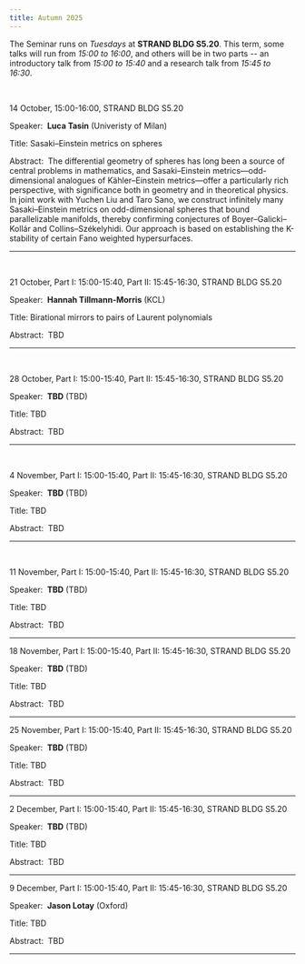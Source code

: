 ```yaml
---
title: Autumn 2025
---
```



The Seminar runs on *Tuesdays* at **STRAND BLDG S5.20**. This term, some talks will run from *15:00 to 16:00*, and others will be in two parts -- an introductory talk from *15:00 to 15:40* and a research talk from *15:45 to 16:30*.





<br />

14 October,  15:00-16:00, STRAND BLDG S5.20

Speaker:&nbsp; **Luca Tasin** (Univeristy of Milan)

Title:&nbsp;Sasaki–Einstein metrics on spheres

Abstract:&nbsp; The differential geometry of spheres has long been a source of central problems in mathematics, and Sasaki–Einstein metrics—odd-dimensional analogues of Kähler–Einstein metrics—offer a particularly rich perspective, with significance both in geometry and in theoretical physics. In joint work with Yuchen Liu and Taro Sano, we construct infinitely many Sasaki–Einstein metrics on odd-dimensional spheres that bound parallelizable manifolds, thereby confirming conjectures of Boyer–Galicki–Kollár and Collins–Székelyhidi. Our approach is based on establishing the K-stability of certain Fano weighted hypersurfaces.

---------------------------------------------------------
<br />

21 October,  Part I: 15:00-15:40, Part II: 15:45-16:30, STRAND BLDG S5.20

Speaker:&nbsp; **Hannah Tillmann-Morris** (KCL)

Title:&nbsp;Birational mirrors to pairs of Laurent polynomials

Abstract:&nbsp; TBD

---------------------------------------------------------
<br />

28 October,  Part I: 15:00-15:40, Part II: 15:45-16:30, STRAND BLDG S5.20

Speaker:&nbsp; **TBD** (TBD)

Title:&nbsp;TBD

Abstract:&nbsp; TBD

---------------------------------------------------------
<br />

4 November,  Part I: 15:00-15:40, Part II: 15:45-16:30, STRAND BLDG S5.20

Speaker:&nbsp; **TBD** (TBD)

Title:&nbsp;TBD

Abstract:&nbsp; TBD

---------------------------------------------------------
<br />

11 November,  Part I: 15:00-15:40, Part II: 15:45-16:30, STRAND BLDG S5.20

Speaker:&nbsp; **TBD** (TBD)

Title:&nbsp;TBD

Abstract:&nbsp; TBD

---------------------------------------------------------

18 November,  Part I: 15:00-15:40, Part II: 15:45-16:30, STRAND BLDG S5.20

Speaker:&nbsp; **TBD** (TBD)

Title:&nbsp;TBD

Abstract:&nbsp; TBD

---------------------------------------------------------

25 November,  Part I: 15:00-15:40, Part II: 15:45-16:30, STRAND BLDG S5.20

Speaker:&nbsp; **TBD** (TBD)

Title:&nbsp;TBD

Abstract:&nbsp; TBD

---------------------------------------------------------

2 December,  Part I: 15:00-15:40, Part II: 15:45-16:30, STRAND BLDG S5.20

Speaker:&nbsp; **TBD** (TBD)

Title:&nbsp;TBD

Abstract:&nbsp; TBD

---------------------------------------------------------


9 December,  Part I: 15:00-15:40, Part II: 15:45-16:30, STRAND BLDG S5.20

Speaker:&nbsp; **Jason Lotay** (Oxford)

Title:&nbsp;TBD

Abstract:&nbsp; TBD

---------------------------------------------------------

